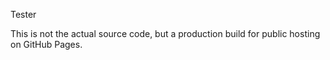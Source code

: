 

Tester

This is not the actual source code, but a production build for public hosting on GitHub Pages.

